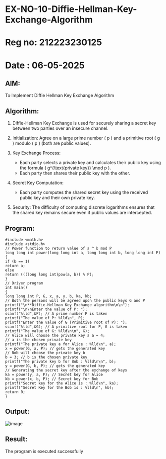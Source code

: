 # EX-NO-10-Diffie-Hellman-Key-Exchange-Algorithm
# Reg no: 212223230125
# Date : 06-05-2025
## AIM:
To Implement Diffie Hellman Key Exchange Algorithm 

## Algorithm:

1. Diffie-Hellman Key Exchange is used for securely sharing a secret key between two parties over an insecure channel.

2. Initialization: Agree on a large prime number \( p \) and a primitive root \( g \) modulo \( p \) (both are public values).

3. Key Exchange Process: 
   - Each party selects a private key and calculates their public key using the formula \( g^{\text{private key}} \mod p \).
   - Each party then shares their public key with the other.

4. Secret Key Computation: 
   - Each party computes the shared secret key using the received public key and their own private key.

5. Security: The difficulty of computing discrete logarithms ensures that the shared key remains secure even if public values are intercepted.

## Program:
```
#include <math.h> 
#include <stdio.h>
// Power function to return value of a ^ b mod P
long long int power(long long int a, long long int b, long long int P)
{
if (b == 1) 
return a;
else
return (((long long int)pow(a, b)) % P);
}
// Driver program 
int main()
{
long long int P, G, x, a, y, b, ka, kb;
// Both the persons will be agreed upon the public keys G and P
printf("\n**Diffie-Hellman Key Exchange algorithm\n\n"); 
printf("\n\nEnter the value of P: ");
scanf("%lld",&P); // A prime number P is taken
printf("The value of P: %lld\n", P);
printf("Enter the value of G (Primitive root of P): "); 
scanf("%lld",&G); // A primitive root for P, G is taken 
printf("The value of G: %lld\n\n", G);
// Alice will choose the private key a a = 4;
// a is the chosen private key
printf("The private key a for Alice : %lld\n", a); 
x = power(G, a, P); // gets the generated key
// Bob will choose the private key b 
b = 3; // b is the chosen private key
printf("The private key b for Bob : %lld\n\n", b); 
y = power(G, b, P); // gets the generated key
// Generating the secret key after the exchange of keys 
ka = power(y, a, P); // Secret key for Alice
kb = power(x, b, P); // Secret key for Bob
printf("Secret key for the Alice is : %lld\n", ka); 
printf("Secret Key for the Bob is : %lld\n", kb);
return 0;
}
```


## Output:

![image](https://github.com/user-attachments/assets/002b857d-161d-446d-961d-3d4f328035da)



## Result:
  The program is executed successfully

